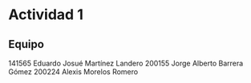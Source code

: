 # Actividad 1

## Equipo

141565 Eduardo Josué Martínez Landero
200155 Jorge Alberto Barrera Gómez
200224 Alexis Morelos Romero